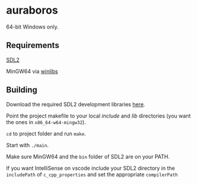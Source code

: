 # auraboros

64-bit Windows only.

## Requirements
[SDL2](https://www.libsdl.org/index.php)

MinGW64 via [winlibs](http://winlibs.com/)

## Building
Download the required SDL2 development libraries [here](https://www.libsdl.org/release/SDL2-devel-2.0.14-mingw.tar.gz).

Point the project makefile to your local *include* and *lib* directories (you want the ones in `x86_64-w64-mingw32`).

`cd` to project folder and run `make`.

Start with `./main`.

Make sure MinGW64 and the `bin` folder of SDL2 are on your PATH.

If you want IntelliSense on vscode include your SDL2 directory in the `includePath` of `c_cpp_properties` and set the appropriate `compilerPath`
